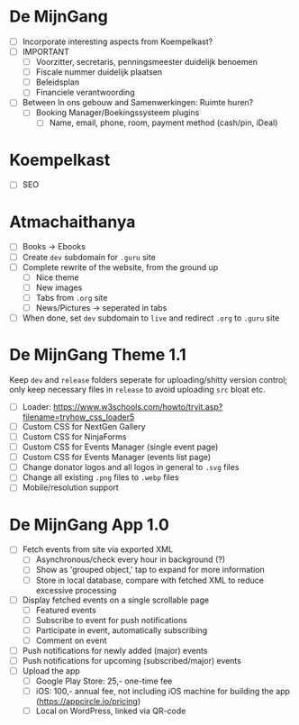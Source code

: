 # De MijnGang
- [ ] Incorporate interesting aspects from Koempelkast?
- [ ] IMPORTANT
	- [ ] Voorzitter, secretaris, penningsmeester duidelijk benoemen
	- [ ] Fiscale nummer duidelijk plaatsen
	- [ ] Beleidsplan
	- [ ] Financiele verantwoording
- [ ] Between In ons gebouw and Samenwerkingen: Ruimte huren?
	- [ ] Booking Manager/Boekingssysteem plugins
		- [ ] Name, email, phone, room, payment method (cash/pin, iDeal)
# Koempelkast
- [ ] SEO
# Atmachaithanya
- [ ] Books -> Ebooks
- [ ] Create `dev` subdomain for `.guru` site
- [ ] Complete rewrite of the website, from the ground up
	- [ ] Nice theme
	- [ ] New images
	- [ ] Tabs from `.org` site
	- [ ] News/Pictures -> seperated in tabs
- [ ] When done, set `dev` subdomain to `live` and redirect `.org` to `.guru` site
# De MijnGang Theme 1.1
Keep `dev` and `release` folders seperate for uploading/shitty version control; only keep necessary files in `release` to avoid uploading `src` bloat etc.
- [ ] Loader: https://www.w3schools.com/howto/tryit.asp?filename=tryhow_css_loader5
- [ ] Custom CSS for NextGen Gallery
- [ ] Custom CSS for NinjaForms
- [ ] Custom CSS for Events Manager (single event page)
- [ ] Custom CSS for Events Manager (events list page)
- [ ] Change donator logos and all logos in general to `.svg` files
- [ ] Change all existing `.png` files to `.webp` files
- [ ] Mobile/resolution support
# De MijnGang App 1.0
- [ ] Fetch events from site via exported XML
	- [ ] Asynchronous/check every hour in background (?)
	- [ ] Show as 'grouped object,' tap to expand for more information
	- [ ] Store in local database, compare with fetched XML to reduce excessive processing
- [ ] Display fetched events on a single scrollable page
	- [ ] Featured events
	- [ ] Subscribe to event for push notifications
	- [ ] Participate in event, automatically subscribing
	- [ ] Comment on event
- [ ] Push notifications for newly added (major) events
- [ ] Push notifications for upcoming (subscribed/major) events
- [ ] Upload the app
	- [ ] Google Play Store: 25,- one-time fee
	- [ ] iOS: 100,- annual fee, not including iOS machine for building the app (https://appcircle.io/pricing)
	- [ ] Local on WordPress, linked via QR-code